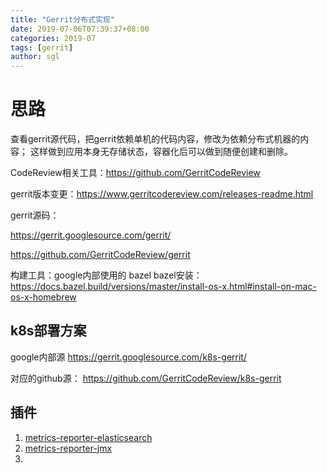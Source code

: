 ```yaml
---
title: "Gerrit分布式实现"
date: 2019-07-06T07:39:37+08:00
categories: 2019-07
tags: [gerrit]
author: sgl
---
```


思路
====
查看gerrit源代码，把gerrit依赖单机的代码内容，修改为依赖分布式机器的内容；
这样做到应用本身无存储状态，容器化后可以做到随便创建和删除。

CodeReview相关工具：https://github.com/GerritCodeReview

gerrit版本变更：https://www.gerritcodereview.com/releases-readme.html

gerrit源码：

https://gerrit.googlesource.com/gerrit/

https://github.com/GerritCodeReview/gerrit

构建工具：google内部使用的 bazel
bazel安装：https://docs.bazel.build/versions/master/install-os-x.html#install-on-mac-os-x-homebrew

k8s部署方案
----
google内部源
https://gerrit.googlesource.com/k8s-gerrit/

对应的github源：
https://github.com/GerritCodeReview/k8s-gerrit

插件
----
1. [metrics-reporter-elasticsearch](https://gerrit.googlesource.com/plugins%2Fmetrics-reporter-elasticsearch)
2. [metrics-reporter-jmx](https://gerrit.googlesource.com/plugins%2Fmetrics-reporter-jmx)
3. []()